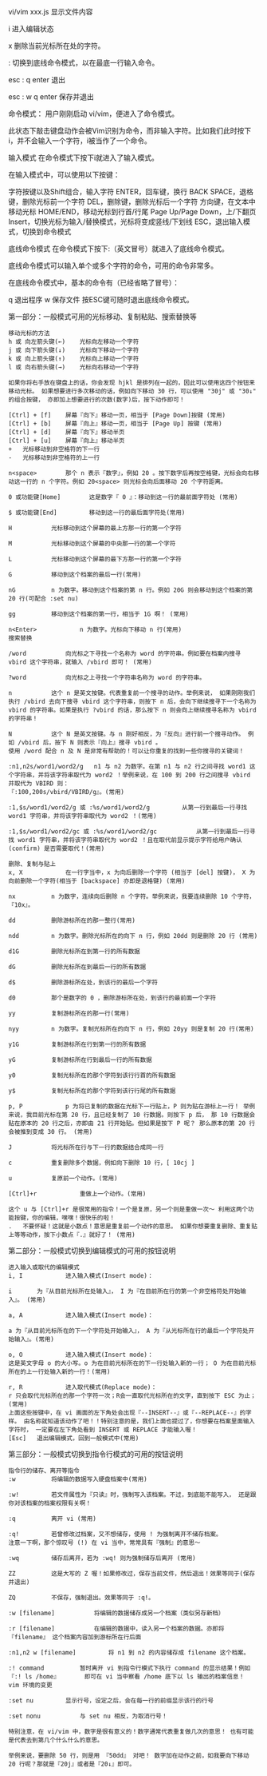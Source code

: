 vi/vim xxx.js 显示文件内容

i  进入编辑状态

x 删除当前光标所在处的字符。

: 切换到底线命令模式，以在最底一行输入命令。

esc : q enter 退出

esc : w q enter 保存并退出


命令模式：
  用户刚刚启动 vi/vim，便进入了命令模式。

  此状态下敲击键盘动作会被Vim识别为命令，而非输入字符。比如我们此时按下i，并不会输入一个字符，i被当作了一个命令。

输入模式
  在命令模式下按下i就进入了输入模式。

  在输入模式中，可以使用以下按键：

  字符按键以及Shift组合，输入字符
  ENTER，回车键，换行
  BACK SPACE，退格键，删除光标前一个字符
  DEL，删除键，删除光标后一个字符
  方向键，在文本中移动光标
  HOME/END，移动光标到行首/行尾
  Page Up/Page Down，上/下翻页
  Insert，切换光标为输入/替换模式，光标将变成竖线/下划线
  ESC，退出输入模式，切换到命令模式

底线命令模式
  在命令模式下按下:（英文冒号）就进入了底线命令模式。

  底线命令模式可以输入单个或多个字符的命令，可用的命令非常多。

  在底线命令模式中，基本的命令有（已经省略了冒号）：

  q 退出程序
  w 保存文件
  按ESC键可随时退出底线命令模式。



第一部分：一般模式可用的光标移动、复制粘贴、搜索替换等

    移动光标的方法
    h 或 向左箭头键(←)	光标向左移动一个字符
    j 或 向下箭头键(↓)	光标向下移动一个字符
    k 或 向上箭头键(↑)	光标向上移动一个字符
    l 或 向右箭头键(→)	光标向右移动一个字符

    如果你将右手放在键盘上的话，你会发现 hjkl 是排列在一起的，因此可以使用这四个按钮来移动光标。 如果想要进行多次移动的话，例如向下移动 30 行，可以使用 "30j" 或 "30↓" 的组合按键， 亦即加上想要进行的次数(数字)后，按下动作即可！

    [Ctrl] + [f]	屏幕『向下』移动一页，相当于 [Page Down]按键 (常用)
    [Ctrl] + [b]	屏幕『向上』移动一页，相当于 [Page Up] 按键 (常用)
    [Ctrl] + [d]	屏幕『向下』移动半页
    [Ctrl] + [u]	屏幕『向上』移动半页
    +	光标移动到非空格符的下一行
    -	光标移动到非空格符的上一行
    
    n<space>	    那个 n 表示『数字』，例如 20 。按下数字后再按空格键，光标会向右移动这一行的 n 个字符。例如 20<space> 则光标会向后面移动 20 个字符距离。
    
    0 或功能键[Home]	    这是数字『 0 』：移动到这一行的最前面字符处 (常用)

    $ 或功能键[End]	 	    移动到这一行的最后面字符处(常用)

    H		    光标移动到这个屏幕的最上方那一行的第一个字符

    M		    光标移动到这个屏幕的中央那一行的第一个字符

    L		    光标移动到这个屏幕的最下方那一行的第一个字符

    G		    移动到这个档案的最后一行(常用)

    nG		    n 为数字。移动到这个档案的第 n 行。例如 20G 则会移动到这个档案的第 20 行(可配合 :set nu)

    gg		    移动到这个档案的第一行，相当于 1G 啊！ (常用)

    n<Enter>		    n 为数字。光标向下移动 n 行(常用)
    搜索替换

    /word		    向光标之下寻找一个名称为 word 的字符串。例如要在档案内搜寻 vbird 这个字符串，就输入 /vbird 即可！ (常用)

    ?word		    向光标之上寻找一个字符串名称为 word 的字符串。

    n		    这个 n 是英文按键。代表重复前一个搜寻的动作。举例来说， 如果刚刚我们执行 /vbird 去向下搜寻 vbird 这个字符串，则按下 n 后，会向下继续搜寻下一个名称为 vbird 的字符串。如果是执行 ?vbird 的话，那么按下 n 则会向上继续搜寻名称为 vbird 的字符串！

    N		    这个 N 是英文按键。与 n 刚好相反，为『反向』进行前一个搜寻动作。 例如 /vbird 后，按下 N 则表示『向上』搜寻 vbird 。
    使用 /word 配合 n 及 N 是非常有帮助的！可以让你重复的找到一些你搜寻的关键词！

    :n1,n2s/word1/word2/g	n1 与 n2 为数字。在第 n1 与 n2 行之间寻找 word1 这个字符串，并将该字符串取代为 word2 ！举例来说，在 100 到 200 行之间搜寻 vbird 并取代为 VBIRD 则：
    『:100,200s/vbird/VBIRD/g』。(常用)

    :1,$s/word1/word2/g 或 :%s/word1/word2/g		    从第一行到最后一行寻找 word1 字符串，并将该字符串取代为 word2 ！(常用)

    :1,$s/word1/word2/gc 或 :%s/word1/word2/gc		    从第一行到最后一行寻找 word1 字符串，并将该字符串取代为 word2 ！且在取代前显示提示字符给用户确认 (confirm) 是否需要取代！(常用)

    删除、复制与贴上
    x, X		    在一行字当中，x 为向后删除一个字符 (相当于 [del] 按键)， X 为向前删除一个字符(相当于 [backspace] 亦即是退格键) (常用)

    nx		    n 为数字，连续向后删除 n 个字符。举例来说，我要连续删除 10 个字符， 『10x』。

    dd		    删除游标所在的那一整行(常用)

    ndd		    n 为数字。删除光标所在的向下 n 行，例如 20dd 则是删除 20 行 (常用)

    d1G		    删除光标所在到第一行的所有数据

    dG		    删除光标所在到最后一行的所有数据

    d$		    删除游标所在处，到该行的最后一个字符

    d0		    那个是数字的 0 ，删除游标所在处，到该行的最前面一个字符

    yy		    复制游标所在的那一行(常用)

    nyy		    n 为数字。复制光标所在的向下 n 行，例如 20yy 则是复制 20 行(常用)

    y1G		    复制游标所在行到第一行的所有数据

    yG		    复制游标所在行到最后一行的所有数据

    y0		    复制光标所在的那个字符到该行行首的所有数据

    y$		    复制光标所在的那个字符到该行行尾的所有数据

    p, P		    p 为将已复制的数据在光标下一行贴上，P 则为贴在游标上一行！ 举例来说，我目前光标在第 20 行，且已经复制了 10 行数据。则按下 p 后， 那 10 行数据会贴在原本的 20 行之后，亦即由 21 行开始贴。但如果是按下 P 呢？ 那么原本的第 20 行会被推到变成 30 行。 (常用)

    J		    将光标所在行与下一行的数据结合成同一行

    c		    重复删除多个数据，例如向下删除 10 行，[ 10cj ]

    u		    复原前一个动作。(常用)

    [Ctrl]+r		    重做上一个动作。(常用)

    这个 u 与 [Ctrl]+r 是很常用的指令！一个是复原，另一个则是重做一次～ 利用这两个功能按键，你的编辑，嘿嘿！很快乐的啦！
    .	不要怀疑！这就是小数点！意思是重复前一个动作的意思。 如果你想要重复删除、重复贴上等等动作，按下小数点『.』就好了！ (常用)


第二部分：一般模式切换到编辑模式的可用的按钮说明

    进入输入或取代的编辑模式
    i, I		    进入输入模式(Insert mode)：

    i 	    为『从目前光标所在处输入』， I 为『在目前所在行的第一个非空格符处开始输入』。 (常用)

    a, A		    进入输入模式(Insert mode)：

    a 为『从目前光标所在的下一个字符处开始输入』， A 为『从光标所在行的最后一个字符处开始输入』。(常用)

    o, O		    进入输入模式(Insert mode)：
    这是英文字母 o 的大小写。o 为在目前光标所在的下一行处输入新的一行； O 为在目前光标所在的上一行处输入新的一行！(常用)

    r, R		    进入取代模式(Replace mode)：
    r 只会取代光标所在的那一个字符一次；R会一直取代光标所在的文字，直到按下 ESC 为止；(常用)
    上面这些按键中，在 vi 画面的左下角处会出现『--INSERT--』或『--REPLACE--』的字样。 由名称就知道该动作了吧！！特别注意的是，我们上面也提过了，你想要在档案里面输入字符时， 一定要在左下角处看到 INSERT 或 REPLACE 才能输入喔！
    [Esc]	退出编辑模式，回到一般模式中(常用)

第三部分：一般模式切换到指令行模式的可用的按钮说明

    指令行的储存、离开等指令
    :w		    将编辑的数据写入硬盘档案中(常用)

    :w!		    若文件属性为『只读』时，强制写入该档案。不过，到底能不能写入， 还是跟你对该档案的档案权限有关啊！

    :q		    离开 vi (常用)

    :q!		    若曾修改过档案，又不想储存，使用 ! 为强制离开不储存档案。
    注意一下啊，那个惊叹号 (!) 在 vi 当中，常常具有『强制』的意思～

    :wq		    储存后离开，若为 :wq! 则为强制储存后离开 (常用)

    ZZ		    这是大写的 Z 喔！如果修改过，保存当前文件，然后退出！效果等同于(保存并退出)

    ZQ		    不保存，强制退出。效果等同于 :q!。

    :w [filename]		    将编辑的数据储存成另一个档案（类似另存新档）

    :r [filename]		    在编辑的数据中，读入另一个档案的数据。亦即将 『filename』 这个档案内容加到游标所在行后面

    :n1,n2 w [filename]		    将 n1 到 n2 的内容储存成 filename 这个档案。

    :! command		    暂时离开 vi 到指令行模式下执行 command 的显示结果！例如
    『:! ls /home』	    即可在 vi 当中察看 /home 底下以 ls 输出的档案信息！
    vim 环境的变更

    :set nu		    显示行号，设定之后，会在每一行的前缀显示该行的行号
    
    :set nonu		    与 set nu 相反，为取消行号！

    特别注意，在 vi/vim 中，数字是很有意义的！数字通常代表重复做几次的意思！ 也有可能是代表去到第几个什么什么的意思。

    举例来说，要删除 50 行，则是用 『50dd』 对吧！ 数字加在动作之前，如我要向下移动 20 行呢？那就是『20j』或者是『20↓』即可。